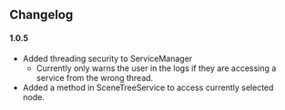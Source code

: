 Changelog
---

#### 1.0.5
- Added threading security to ServiceManager
    - Currently only warns the user in the logs if they are accessing a service from the wrong thread.
- Added a method in SceneTreeService to access currently selected node.
